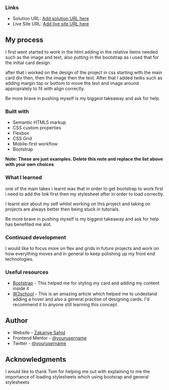 
### Links

- Solution URL: [Add solution URL here](https://your-solution-url.com)
- Live Site URL: [Add live site URL here](https://your-live-site-url.com)

## My process
 I first went started to work in the html adding in the relative items needed such as the image and text, also putting in the bootstrap as i used that for the initial card design.

 after that i worked on the design of the project in css starting with the main card div then, then the image then the text. After that I added twiks such as adding margin top or bottom to move the text and image around approprately to fit with align correctly.

Be more brave in pushing myself is my biggest takeaway and ask for help.
### Built with

- Semantic HTML5 markup
- CSS custom properties
- Flexbox
- CSS Grid
- Mobile-first workflow
- Bootstrap

**Note: These are just examples. Delete this note and replace the list above with your own choices**

### What I learned
 one of the main takes i learnt was that in order to get bootstrap to work first i need to add the link first then my stylesheet after in order to load correctly.

I learnt alot about my self whilst working on this project and taking on projects are always better then being stuck in tutorials.

Be more brave in pushing myself is my biggest takeaway and ask for help has benefited me alot.



### Continued development

I would like to focus more on flex and grids in future projects and work on how everything moves and in general to keep polishing up my front end technologies.


### Useful resources

- [Bootstrap](https://getbootstrap.com/docs/4.0/components/card/) - This helped me for styling my card and adding my content inside it 
- [W3school](https://www.w3schools.com/howto/howto_css_cards.asp) - This is an amazing article which helped me to undestand adding a hover and also a general practise of designing cards. I'd recommend it to anyone still learning this concept.



## Author

- Website - [Zakariye Sahid](https://www.your-site.com)
- Frontend Mentor - [@yourusername](https://www.frontendmentor.io/profile/yourusername)
- Twitter - [@yourusername](https://www.twitter.com/yourusername)



## Acknowledgments
I would like to thank Tom for helping me out with explaining to me the importance of loading stylesheets which using bootsrap and general stylesheets

